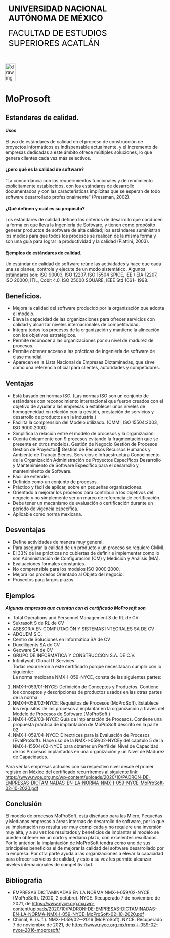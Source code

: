 <div style="display: table;">
    <div style="width: 75%;float: left;margin: auto;padding: 50px 0px 50px 10px; float: left;">
        <span style="color: black;font-size: 25px;font-weight: bold;">UNIVERSIDAD NACIONAL AUTÓNOMA DE MÉXICO</span></br></br>
        <span style="color: black;font-size: 26px;">FACULTAD DE ESTUDIOS SUPERIORES ACATLÁN</span>
    </div>
    <img src="/archivos/index/fesa.png" alt="drawing" width="200" style="width: 25%;"/>
</div>

# MoProsoft  
## Estandares de calidad.
#### Usos
El uso de estándares de calidad en el proceso de construcción de proyectos informáticos es 
indispensable actualmente, y el incremento de empresas dedicadas a este ámbito ofrece múltiples 
soluciones, lo que genera clientes cada vez más selectivos.

#### ¿pero qué es la calidad de software?
“La concordancia con los requerimientos funcionales y de rendimiento explícitamente 
establecidos, con los estándares de desarrollo documentados y con las características implícitas 
que se esperan de todo software desarrollado profesionalmente” (Pressman, 2002).

#### ¿Qué definen y cuál es su propósito?
Los estándares de calidad definen los criterios de desarrollo que conducen la forma en que lleva 
la Ingeniería de Software, y tienen como propósito generar productos de software de alta calidad;
los estándares suministran los medios para que todos los procesos se realicen de la misma forma 
y son una guía para lograr la productividad y la calidad (Piattini, 2003).

#### Ejemplos de estándares de calidad.
Un estándar de calidad de software reúne las actividades y hace que cada una se planee, controle 
y ejecute de un modo sistemático. Algunos estándares son: ISO 90003, ISO 12207, ISO 15504 
SPICE, IEE / EIA 12207, ISO 20000, ITIL, Cobit 4.0, ISO 25000 SQUARE, IEEE Std 1061-
1998.

## Beneficios.
* Mejora la calidad del software producido por la organización que adopta el modelo.
* Eleva la capacidad de las organizaciones para ofrecer servicios con calidad y alcanzar niveles internacionales de competitividad.
* Integra todos los procesos de la organización y mantiene la alineación con los objetivos estratégicos.
* Permite reconocer a las organizaciones por su nivel de madurez de procesos.
* Permite obtener acceso a las prácticas de ingeniería de software de clase mundial.
* Aparecen en la Lista Nacional de Empresas Dictaminadas, que sirve como una referencia oficial para clientes, autoridades y competidores.

## Ventajas 
* Está basado en normas ISO. (Las normas ISO son un conjunto de estándares con reconocimiento internacional que fueron creados con el objetivo de ayudar a las empresas a establecer unos niveles de homogeneidad en relación con la gestión, prestación de servicios y desarrollo de productos en la industria.)
* Facilita la comprensión del Modelo utilizado. (CMMI, ISO 15504:2003, ISO 9000:2000)
* Simplifica la relación entre el modelo de procesos y la organización.
* Cuenta únicamente con 9 procesos evitando la fragmentación que se presenta en otros modelos.
Gestión de Negocio
Gestión de Procesos
Gestión de Proyectos Gestión de Recursos
Recursos Humanos y Ambiente de Trabajo
Bienes, Servicios e Infraestructura
Conocimiento de la Organización
Administración de Proyectos Específicos
Desarrollo y Mantenimiento de Software
Específico para el desarrollo y mantenimiento de Software.
* Fácil de entender.
* Definido como un conjunto de procesos.
* Práctico y fácil de aplicar, sobre en pequeñas organizaciones.
* Orientado a mejorar los procesos para contribuir a los objetivos del negocio y no simplemente ser un marco de referencia de certificación.
* Debe tener un mecanismo de evaluación o certificación durante un periodo de vigencia especifica.
* Aplicable como norma mexicana.

## Desventajas
* Define actividades de manera muy general.
* Para asegurar la calidad de un producto y un proceso se requiere CMMI.
* El 33% de las prácticas no cubiertas de definir e implementar como lo son Administración de Configuración (CM) y Medición y Análisis (MA).
* Evaluaciones formales constantes.
* No comprensible para los modelos ISO 9000:2000.
* Mejora los procesos Orientado al Objeto del negocio.
* Proyectos para largos plazos.

## Ejemplos
 ***Algunas empresas que cuentan con el certificado MoProsoft son***  

 - Total Operations and Personnel Management S de RL de CV  
 - Sukrasoft S de RL de CV  
 - ASESORíA EN COMPUTACiÓN Y SISTEMAS INTEGRALES SA DE CV  
 - ADQUEM S.C.  
 - Centro de Soluciones en Informática SA de CV  
 - Duxdiligents SA de CV  
 - Geoware SA de CV  
 - GRUPO DE INFORMÁTICA Y CONSTRUCCiÓN S.A. DE C.V.  
 - Infinitysoft Global IT Services     
Todas recurrieron a este certificado porque necesitaban cumplir con lo siguiente:  
La norma mexicana NMX-I-059-NYCE, consta de las siguientes partes:
1. NMX-I-059/01-NYCE: Definición de Conceptos y Productos. Contiene los conceptos y descripciones de productos usados en las otras partes de la norma.  
2. NMX-I-059/02-NYCE: Requisitos de Procesos (MoProSoft). Establece los requisitos de los procesos a implantar en la organización a través del Modelo de Procesos de Software (MoProSoft.)  
3. NMX-I-059/03-NYCE: Guía de Implantación de Procesos. Contiene una propuesta práctica de implantación de MoProSoft descrito en la parte 02.  
4. NMX-I-059/04-NYCE: Directrices para la Evaluación de Procesos (EvalProSoft). Hace uso de la NMX-I-059/02-NYCEy del capítulo 5 de la NMX-I-15504/02-NYCE para obtener un Perfil del Nivel de Capacidad de los Procesos implantados en una organización y un Nivel de Madurez de Capacidades.  

Para ver las empresas actuales con su respectivo nivel desde el primer registro en México del certificado recurriremos al siguiente link:  
<https://www.nyce.org.mx/wp-content/uploads/2020/10/PADRON-DE-EMPRESAS-DICTAMINADAS-EN-LA-NORMA-NMX-I-059-NYCE-MoProSoft-02-10-2020.pdf>

## Conclusión 
El modelo de procesos MoProSoft, está diseñado para las Micro, Pequeñas y Medianas empresas o áreas internas de desarrollo de software, por lo que su implantación no resulta ser muy complicada y no requiere una inversión muy alta, y a su vez los resultados y beneficios de implantar el modelo se pueden obtener en un corto y mediano plazo, con excelentes resultados. Por lo anterior, la implantación de MoProSoft tendrá como uno de sus principales beneficios el de mejorar la calidad del software desarrollado por la empresa. Por otra parte ayuda a las organizaciones a elevar la capacidad para ofrecer servicios de calidad, y esto a su vez les permite alcanzar niveles internacionales de competitividad.

## Bibliografia  
- EMPRESAS DICTAMINADAS EN LA NORMA NMX-I-059/02-NYCE (MoProSoft). (2020, 2 octubre). NYCE. Recuperado 7 de noviembre de 2021, de <https://www.nyce.org.mx/wp-content/uploads/2020/10/PADRON-DE-EMPRESAS-DICTAMINADAS-EN-LA-NORMA-NMX-I-059-NYCE-MoProSoft-02-10-2020.pdf>
- Chimal, B. (s. f.). NMX-I-059/02--2016 (MoProSoft). NYCE. Recuperado 7 de noviembre de 2021, de <https://www.nyce.org.mx/nmx-i-059-02-nyce-2016-moprosoft/>